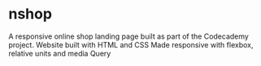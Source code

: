 # nshop
A responsive online shop landing page built as part of the Codecademy project.
Website built with  HTML and CSS 
Made responsive with flexbox, relative units and media Query
